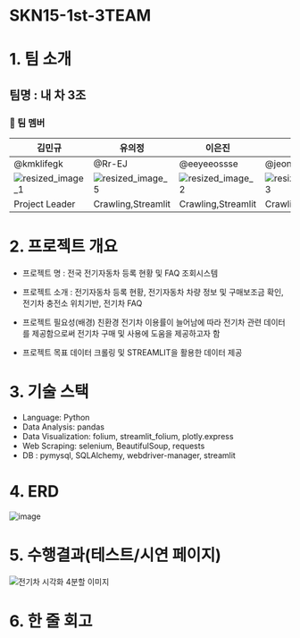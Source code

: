# SKN15-1st-3TEAM

# 1. 팀 소개

## 팀명 : 내 차 3조

### 📌 팀 멤버
| 김민규 | 유의정 | 이은진 | 정민철 | 하다현 |
|--|--|--|--|--|
| @kmklifegk | @Rr-EJ | @eeyeeossse | @jeong-mincheol | @dahyun11 |
| ![resized_image_1](https://github.com/user-attachments/assets/0eeea611-0579-4055-9538-0bf37fc0fd2a) | ![resized_image_5](https://github.com/user-attachments/assets/69a25278-d157-4a43-a783-f4c6256251c2) | ![resized_image_2](https://github.com/user-attachments/assets/507b6366-9f14-43b9-888b-98479b33468a) |![resized_image_3](https://github.com/user-attachments/assets/e8d894ad-ca30-4403-a943-25f7e47a04a0) | ![resized_image_4](https://github.com/user-attachments/assets/bc5372c1-8751-48a9-b305-b0bdc165c40e)
| Project Leader | Crawling,Streamlit | Crawling,Streamlit | Crawling,Streamlit | Crawling,Streamlit |



# 2. 프로젝트 개요

- 프로젝트 명 : 전국 전기자동차 등록 현황 및 FAQ 조회시스템 

- 프로젝트 소개 : 전기자동차 등록 현황, 전기자동차 차량 정보 및 구매보조금 확인, 전기차 충전소 위치기반, 전기차 FAQ

- 프로젝트 필요성(배경)
  친환경 전기차 이용률이 늘어남에 따라 전기차 관련 데이터를 제공함으로써 전기차 구매 및 사용에 도움을 제공하고자 함

- 프로젝트 목표
 데이터 크롤링 및 STREAMLIT을 활용한 데이터 제공
 

# 3. 기술 스택

 - Language: Python
 - Data Analysis: pandas
 - Data Visualization: folium, streamlit_folium, plotly.express
 - Web Scraping: selenium, BeautifulSoup, requests
 - DB : pymysql, SQLAlchemy, webdriver-manager, streamlit

# 4. ERD

 ![image](https://github.com/user-attachments/assets/066b9ccc-b8ac-455c-8d47-93c36d9d062f)

 
# 5. 수행결과(테스트/시연 페이지)
![전기차 시각화 4분할 이미지](https://user-images.githubusercontent.com/사용자ID/이미지이름.png)
 

# 6. 한 줄 회고
